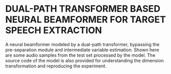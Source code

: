 # DUAL-PATH TRANSFORMER BASED NEURAL BEAMFORMER FOR TARGET SPEECH EXTRACTION
A neural beamformer modeled by a dual-path transformer, bypassing the pre-separation module and intermediate variable estimation.
Shown here are some audio samples from the test set processed by the model.
The source code of the model is also provided for understanding the dimension transformation and reproducing the experiment.
